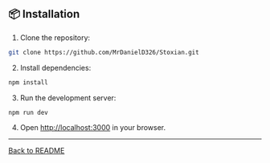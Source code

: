 ## 📦 Installation

1. Clone the repository:
```bash
git clone https://github.com/MrDanielD326/Stoxian.git
```

2. Install dependencies:
```bash
npm install
```

3. Run the development server:
```bash
npm run dev
```

4. Open [http://localhost:3000](http://localhost:3000) in your browser.

---

<a href="https://github.com/MrDanielD326/Stoxian" target="_blank" rel="noopener noreferrer"> Back to README </a>